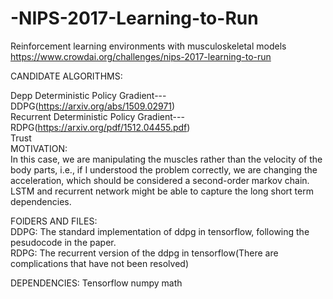 # -NIPS-2017-Learning-to-Run
Reinforcement learning environments with musculoskeletal models   
https://www.crowdai.org/challenges/nips-2017-learning-to-run  
  
CANDIDATE ALGORITHMS:  

Depp Deterministic Policy Gradient---DDPG(https://arxiv.org/abs/1509.02971)  
Recurrent Deterministic Policy Gradient---RDPG(https://arxiv.org/pdf/1512.04455.pdf)  
Trust  
MOTIVATION:  
In this case, we are manipulating the muscles rather than the velocity of the body parts, i.e., if I understood the problem correctly, we are changing the acceleration, which should be considered a second-order markov chain. LSTM and recurrent network might be able to capture the long short term dependencies.  
  
FOlDERS AND FILES:  
DDPG: The standard implementation of ddpg in tensorflow, following the pesudocode in the paper.  
RDPG: The recurrent version of the ddpg in tensorflow(There are complications that have not been resolved)
  
DEPENDENCIES:
Tensorflow
numpy
math
